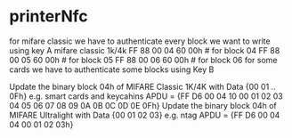 # printerNfc

for mifare classic we have to authenticate every block we want to write using key A mifare classic 1k/4k
FF 88 00 04 60 00h # for block 04
FF 88 00 05 60 00h # for block 05
FF 88 00 06 60 00h # for block 06
for some cards we have to authenticate some blocks using Key B


Update the binary block 04h of MIFARE Classic 1K/4K with Data {00 01 .. 0Fh} e.g. smart cards and keycahins
APDU = {FF D6 00 04 10 00 01 02 03 04 05 06 07 08 09 0A 0B 0C 0D 0E 0Fh} 
 Update the binary block 04h of MIFARE  Ultralight with Data {00 01 02 03} e.g. ntag
APDU = {FF D6 00 04 04 00 01 02 03h} 
